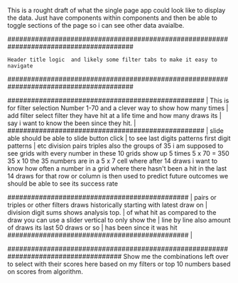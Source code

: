 This is a rought draft of what the single page app could look like to display the data. 
Just have components within components  and then   be able to toggle sections of the page so i can see other data avaialbe. 

########################################################################################

	Header title logic  and likely some filter tabs to make it easy to navigate
########################################################################################

##################################################    | This is for filter selection 
Number 1-70  and a clever way to show how many times  | add filter select filter 
they have hit at a life time  and how many draws its  | say i want to know the 
been since they hit.                                  |
##################################################    |
slide able should be able to slide button click       |
to see  last digits patterns first digit patterns     |
etc division  pairs  triples
also the groups of 35 i am supposed to see grids
with every number in these 10 grids show up 5 times
5 x 70 = 350  35 x 10 the 35 numbers are  in a 5 x 7 cell
where after 14 draws i want to know how often a number in a 
grid where there hasn't been a hit in the last 14 draws 
for that row or column is then used to predict future outcomes
we should be able to see its success rate

##############################################  |  pairs or triples or other filters
draws historically starting with latest draw on |  division digit sums shows analysis 
top. 						|  of what hit as compared to the draw 
you can use a slider vertical to only show the  | line by line also amount of draws its 
last 50 draws or so 				| has been since it was hit 
##############################################  |


#####################################################################################
Show me the combinations left over to select with their scores here based on my filters or  top 10 numbers based on scores from algorithm. 